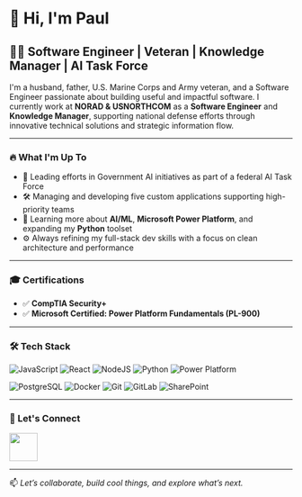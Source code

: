 # 👋 Hi, I'm Paul

## 🧑‍💻 Software Engineer | Veteran | Knowledge Manager | AI Task Force

I'm a husband, father, U.S. Marine Corps and Army veteran, and a Software Engineer passionate about building useful and impactful software. I currently work at **NORAD & USNORTHCOM** as a **Software Engineer** and **Knowledge Manager**, supporting national defense efforts through innovative technical solutions and strategic information flow.

---

### 🔥 What I'm Up To
- 🚀 Leading efforts in Government AI initiatives as part of a federal AI Task Force
- 🛠️ Managing and developing five custom applications supporting high-priority teams
- 🧠 Learning more about **AI/ML**, **Microsoft Power Platform**, and expanding my **Python** toolset
- ⚙️ Always refining my full-stack dev skills with a focus on clean architecture and performance

---

### 🎓 Certifications

- ✅ **CompTIA Security+**  
- ✅ **Microsoft Certified: Power Platform Fundamentals (PL-900)**

---

### 🛠️ Tech Stack

![JavaScript](https://img.shields.io/badge/javascript-%23323330.svg?style=for-the-badge&logo=javascript&logoColor=%23F7DF1E)
![React](https://img.shields.io/badge/react-%2320232a.svg?style=for-the-badge&logo=react&logoColor=%2361DAFB)
![NodeJS](https://img.shields.io/badge/node.js-6DA55F?style=for-the-badge&logo=node.js&logoColor=white)
![Python](https://img.shields.io/badge/python-%233776AB.svg?style=for-the-badge&logo=python&logoColor=white)
![Power Platform](https://img.shields.io/badge/Power%20Platform-742774?style=for-the-badge&logo=microsoftpowerapps&logoColor=white)

![PostgreSQL](https://img.shields.io/badge/postgresql-%23316192.svg?style=for-the-badge&logo=postgresql&logoColor=white)
![Docker](https://img.shields.io/badge/docker-%230db7ed.svg?style=for-the-badge&logo=docker&logoColor=white)
![Git](https://img.shields.io/badge/git-%23F05033.svg?style=for-the-badge&logo=git&logoColor=white)
![GitLab](https://img.shields.io/badge/gitlab-%23181717.svg?style=for-the-badge&logo=gitlab&logoColor=white)
![SharePoint](https://img.shields.io/badge/sharepoint-0078D4?style=for-the-badge&logo=microsoftsharepoint&logoColor=white)

---

### 🤝 Let's Connect

[<img src="https://cdn-icons-png.flaticon.com/512/174/174857.png" width="50" height="50">](https://www.linkedin.com/in/pmdevlin/)


---

📫 *Let’s collaborate, build cool things, and explore what’s next.*


















